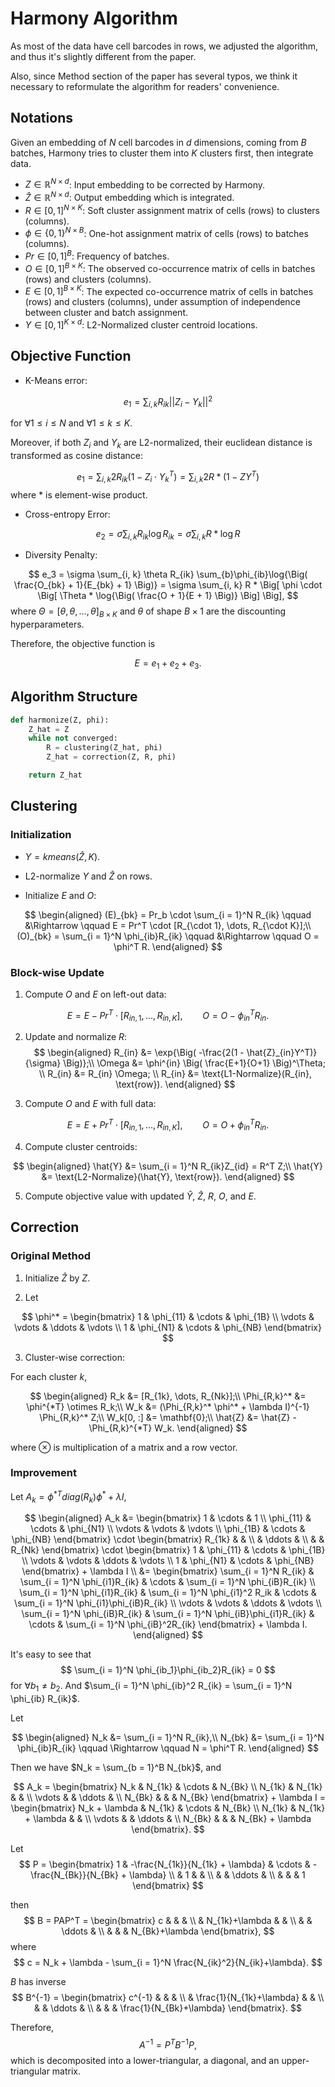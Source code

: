 # Harmony Algorithm

As most of the data have cell barcodes in rows, we adjusted the algorithm, and thus it's slightly different from the paper.

Also, since Method section of the paper has several typos, we think it necessary to reformulate the algorithm for readers' convenience.

## Notations

Given an embedding of $N$ cell barcodes in $d$ dimensions, coming from $B$ batches, Harmony tries to cluster them into $K$ clusters first, then integrate data.

* $Z \in \mathbb{R}^{N \times d}$: Input embedding to be corrected by Harmony.
* $\hat{Z} \in \mathbb{R}^{N \times d}$: Output embedding which is integrated.
* $R \in [0, 1]^{N \times K}$: Soft cluster assignment matrix of cells (rows) to clusters (columns).
* $\phi \in \{0, 1\}^{N \times B}$: One-hot assignment matrix of cells (rows) to batches (columns).
* $Pr \in [0, 1]^B$: Frequency of batches.
* $O \in [0, 1]^{B \times K}$: The observed co-occurrence matrix of cells in batches (rows) and clusters (columns).
* $E \in [0, 1]^{B \times K}$: The expected co-occurrence matrix of cells in batches (rows) and clusters (columns), under assumption of independence between cluster and batch assignment.
* $Y \in [0, 1]^{K \times d}$: L2-Normalized cluster centroid locations.

## Objective Function

* K-Means error: 

$$
e_1 = \sum_{i, k} R_{ik}||Z_i - Y_k||^2
$$

for $\forall 1 \leq i \leq N$ and $\forall 1 \leq k \leq K$.

Moreover, if both $Z_i$ and $Y_k$ are L2-normalized, their euclidean distance is transformed as cosine distance:

$$
e_1 = \sum_{i, k} 2R_{ik}(1 - Z_{i} \cdot Y_{k}^T) = \sum_{i, k} 2R * (1 - Z Y^T)
$$
where $*$ is element-wise product.

* Cross-entropy Error:

$$
e_2 = \sigma \sum_{i, k} R_{ik}\log{R_{ik}} = \sigma \sum_{i, k}R * \log{R}
$$

* Diversity Penalty:

$$
e_3 = \sigma \sum_{i, k} \theta R_{ik} \sum_{b}\phi_{ib}\log{\Big( \frac{O_{bk} + 1}{E_{bk} + 1} \Big)} = \sigma \sum_{i, k} R * \Big[ \phi \cdot \Big[ \Theta * \log{\Big( \frac{O + 1}{E + 1} \Big)} \Big] \Big],
$$
where $\Theta = [\theta, \theta, \dots, \theta]_{B \times K}$ and $\theta$ of shape $B \times 1$ are the discounting hyperparameters.

Therefore, the objective function is

$$
E = e_1 + e_2 + e_3.
$$

## Algorithm Structure

```python
def harmonize(Z, phi):
    Z_hat = Z
    while not converged:
        R = clustering(Z_hat, phi)
        Z_hat = correction(Z, R, phi)

    return Z_hat
```

## Clustering

### Initialization

* $Y = kmeans(\hat{Z}, K)$.

* L2-normalize $Y$ and $\hat{Z}$ on rows.

* Initialize $E$ and $O$:

$$
\begin{aligned}
(E)_{bk} = Pr_b \cdot \sum_{i = 1}^N R_{ik} \qquad &\Rightarrow \qquad E = Pr^T \cdot [R_{\cdot 1}, \dots, R_{\cdot K}];\\
(O)_{bk} = \sum_{i = 1}^N \phi_{ib}R_{ik} \qquad &\Rightarrow \qquad O = \phi^T R.
\end{aligned}
$$

### Block-wise Update

1. Compute $O$ and $E$ on left-out data:

$$
E = E - Pr^T \cdot [R_{in, 1}, \dots, R_{in, K}], \qquad O = O - \phi_{in}^T R_{in}.
$$

2. Update and normalize $R$:
$$
\begin{aligned}
R_{in} &= \exp{\Big( -\frac{2(1 - \hat{Z}_{in}Y^T)}{\sigma} \Big)};\\
\Omega &= \phi^{in} \Big( \frac{E+1}{O+1} \Big)^\Theta; \\
R_{in} &= R_{in} \Omega; \\
R_{in} &= \text{L1-Normalize}(R_{in}, \text{row}).
\end{aligned}
$$

3. Compute $O$ and $E$ with full data:

$$
E = E + Pr^T \cdot [R_{in, 1}, \dots, R_{in, K}], \qquad O = O + \phi_{in}^T R_{in}.
$$

4. Compute cluster centroids:

$$
\begin{aligned}
\hat{Y} &= \sum_{i = 1}^N R_{ik}Z_{id} = R^T Z;\\
\hat{Y} &= \text{L2-Normalize}(\hat{Y}, \text{row}).
\end{aligned}
$$

5. Compute objective value with updated $\hat{Y}$, $\hat{Z}$, $R$, $O$, and $E$.

## Correction

### Original Method

1. Initialize $\hat{Z}$ by $Z$.

2. Let 

$$ 
\phi^* = \begin{bmatrix} 
1 & \phi_{11} & \cdots & \phi_{1B} \\
\vdots & \vdots & \ddots & \vdots \\
1 & \phi_{N1} & \cdots & \phi_{NB}
\end{bmatrix}
$$ 

3. Cluster-wise correction: 

For each cluster $k$,

$$
\begin{aligned}
R_k &= [R_{1k}, \dots, R_{Nk}];\\
\Phi_{R,k}^* &= \phi^{*T} \otimes R_k;\\
W_k &= (\Phi_{R,k}^* \phi^* + \lambda I)^{-1} \Phi_{R,k}^* Z;\\
W_k[0, :] &= \mathbf{0};\\
\hat{Z} &= \hat{Z} - \Phi_{R,k}^{*T} W_k.
\end{aligned}
$$

where $\otimes$ is multiplication of a matrix and a row vector.


### Improvement

Let $A_k = \phi^{*T}diag(R_k)\phi^* + \lambda I$,

$$
\begin{aligned}
A_k &= \begin{bmatrix}
1 & \cdots & 1 \\
\phi_{11} & \cdots & \phi_{N1} \\
\vdots & \vdots & \vdots \\
\phi_{1B} & \cdots & \phi_{NB}
\end{bmatrix} \cdot \begin{bmatrix}
R_{1k} & & \\
 & \ddots & \\
 & & R_{Nk}
\end{bmatrix} \cdot \begin{bmatrix}
1 & \phi_{11} & \cdots & \phi_{1B} \\
\vdots & \vdots & \ddots & \vdots \\
1 & \phi_{N1} & \cdots & \phi_{NB}
\end{bmatrix} + \lambda I \\
&= \begin{bmatrix}
\sum_{i = 1}^N R_{ik} & \sum_{i = 1}^N \phi_{i1}R_{ik} & \cdots & \sum_{i = 1}^N \phi_{iB}R_{ik} \\
\sum_{i = 1}^N \phi_{i1}R_{ik} & \sum_{i = 1}^N \phi_{i1}^2 R_ik & \cdots & \sum_{i = 1}^N \phi_{i1}\phi_{iB}R_{ik} \\
\vdots & \vdots & \ddots & \vdots \\
\sum_{i = 1}^N \phi_{iB}R_{ik} & \sum_{i = 1}^N \phi_{iB}\phi_{i1}R_{ik} & \cdots & \sum_{i = 1}^N \phi_{iB}^2R_{ik}
\end{bmatrix} + \lambda I.
\end{aligned}
$$

It's easy to see that 
$$
\sum_{i = 1}^N \phi_{ib_1}\phi_{ib_2}R_{ik} = 0
$$
for $\forall b_1 \neq b_2$. And $\sum_{i = 1}^N \phi_{ib}^2 R_{ik} = \sum_{i = 1}^N \phi_{ib} R_{ik}$.

Let

$$
\begin{aligned}
N_k &= \sum_{i = 1}^N R_{ik},\\
N_{bk} &= \sum_{i = 1}^N \phi_{ib}R_{ik} \qquad \Rightarrow \qquad N = \phi^T R.
\end{aligned}
$$

Then we have $N_k = \sum_{b = 1}^B N_{bk}$, and

$$
A_k = \begin{bmatrix}
N_k & N_{1k} & \cdots & N_{Bk} \\
N_{1k} & N_{1k} & & \\
\vdots & & \ddots & \\
N_{Bk} & & & N_{Bk}
\end{bmatrix} + \lambda I = \begin{bmatrix}
N_k + \lambda & N_{1k} & \cdots & N_{Bk} \\
N_{1k} & N_{1k} + \lambda & & \\
\vdots & & \ddots & \\
N_{Bk} & & & N_{Bk} + \lambda
\end{bmatrix}.
$$

Let 
$$
P = \begin{bmatrix}
1 & -\frac{N_{1k}}{N_{1k} + \lambda} & \cdots & -\frac{N_{Bk}}{N_{Bk} + \lambda} \\
 & 1 &  &  \\
 & & \ddots & \\
 & & & 1
\end{bmatrix}
$$

then
$$
B = PAP^T = \begin{bmatrix}
c & & & \\
  & N_{1k}+\lambda & & \\
  & & \ddots & \\
  & & & N_{Bk}+\lambda
\end{bmatrix},
$$
where 
$$
c = N_k + \lambda - \sum_{i = 1}^N \frac{N_{ik}^2}{N_{ik}+\lambda}.
$$

$B$ has inverse
$$
B^{-1} = \begin{bmatrix}
c^{-1} & & & \\
 & \frac{1}{N_{1k}+\lambda} & & \\
 & & \ddots & \\
 & & & \frac{1}{N_{Bk}+\lambda}
\end{bmatrix}.
$$

Therefore,
$$
A^{-1} = P^TB^{-1}P,
$$
which is decomposited into a lower-triangular, a diagonal, and an upper-triangular matrix.

